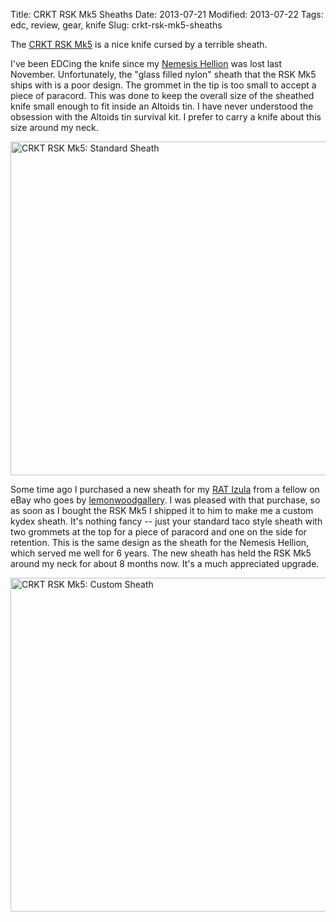 Title: CRKT RSK Mk5 Sheaths
Date: 2013-07-21
Modified: 2013-07-22
Tags: edc, review, gear, knife
Slug: crkt-rsk-mk5-sheaths

The [CRKT RSK Mk5](http://www.crkt.com/Ritter-RSK-Mk5) is a nice knife cursed by a terrible sheath.

I've been EDCing the knife since my [Nemesis Hellion](http://www.nemesis-knives.com/fixed.htm) was lost last November. Unfortunately, the "glass filled nylon" sheath that the RSK Mk5 ships with is a poor design. The grommet in the tip is too small to accept a piece of paracord. This was done to keep the overall size of the sheathed knife small enough to fit inside an Altoids tin. I have never understood the obsession with the Altoids tin survival kit. I prefer to carry a knife about this size around my neck.

<a href="http://www.flickr.com/photos/pigmonkey/9340275408/" title="CRKT RSK Mk5: Standard Sheath by Pig Monkey, on Flickr"><img src="https://farm8.staticflickr.com/7326/9340275408_c5f99f64fd_c.jpg" width="800" height="534" alt="CRKT RSK Mk5: Standard Sheath"></a>

Some time ago I purchased a new sheath for my [RAT Izula](/2009/12/rat-izula-neck-knife/) from a fellow on eBay who goes by [lemonwoodgallery](http://myworld.ebay.com/lemonwoodgallery/). I was pleased with that purchase, so as soon as I bought the RSK Mk5 I shipped it to him to make me a custom kydex sheath. It's nothing fancy -- just your standard taco style sheath with two grommets at the top for a piece of paracord and one on the side for retention. This is the same design as the sheath for the Nemesis Hellion, which served me well for 6 years. The new sheath has held the RSK Mk5 around my neck for about 8 months now. It's a much appreciated upgrade.

<a href="http://www.flickr.com/photos/pigmonkey/9337490529/" title="CRKT RSK Mk5: Custom Sheath by Pig Monkey, on Flickr"><img src="https://farm4.staticflickr.com/3713/9337490529_b95ffa0705_c.jpg" width="800" height="534" alt="CRKT RSK Mk5: Custom Sheath"></a>

